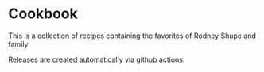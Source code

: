 # Cookbook

This is a collection of recipes containing the favorites of Rodney Shupe and family


Releases are created automatically via github actions.

<!-- Now obsolete with the switch to github actions.
## Make
`make`


### Setup make on OSX
```
brew install python@2
sudo pip2 install rst2pdf
```
### Setup make on Debian
```
sudo apt-get install -y python python-dev python-setuptools
sudo apt-get install -y libwebp6 libtiff5 libjbig0 liblcms2-2 libwebpmux3 libopenjp2-7 libzstd1 libwebpdemux2 libjpeg-dev zlib1g-dev libfreetype6-dev liblcms1-dev libopenjp2-7 libtiff5
sudo pip2 install rst2pdf
```
-->